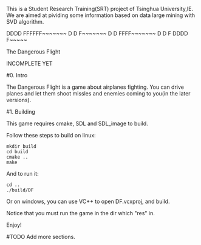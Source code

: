This is a Student Research Training(SRT) project of Tsinghua University,IE.
We are aimed at pividing some information based on data large mining with SVD algorithm.

 DDDD   FFFFFF~~~~~~~
 D   D  F~~~~~~~
 D   D  FFFF~~~~~~~
 D   D  F
 DDDD   F~~~~~


The Dangerous Flight

INCOMPLETE YET

#0. Intro

The Dangerous Flight is a game about airplanes fighting. You can drive
planes and let them shoot missles and enemies coming to you(in the later
versions). 

#1. Building

This game requires cmake, SDL and SDL_image to build.

Follow these steps to build on linux:

```
mkdir build
cd build
cmake ..
make
```

And to run it:

```
cd ..
./build/DF
```

Or on windows, you can use VC++ to open DF.vcxproj, and build.

Notice that you must run the game in the dir which "res" in.

Enjoy!

#TODO
Add more sections.



